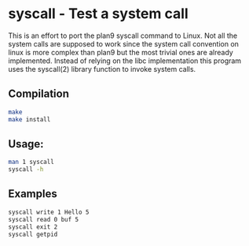 # syscall - Test a system call

This is an effort to port the plan9 syscall command to Linux. Not all the system calls are supposed to work since the system call convention on linux is more complex than plan9 but the most trivial ones are already implemented.
Instead of relying on the libc implementation this program uses the syscall(2) library function to invoke system calls.

## Compilation

```bash
make
make install
```

## Usage:

```bash
man 1 syscall
syscall -h
```

## Examples

```bash
syscall write 1 Hello 5
syscall read 0 buf 5
syscall exit 2
syscall getpid
```
